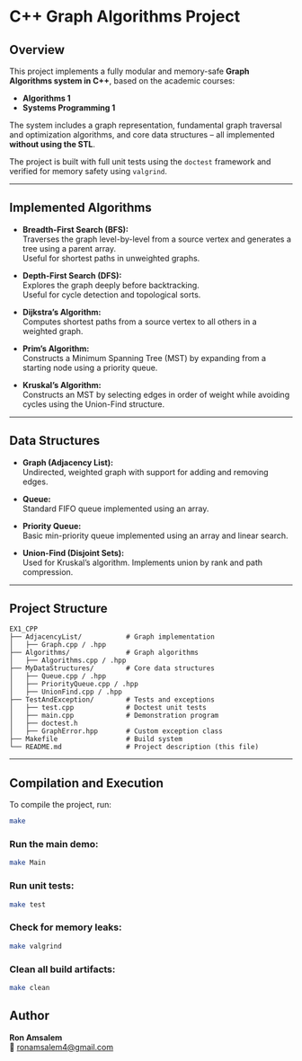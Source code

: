 
# C++ Graph Algorithms Project

## Overview

This project implements a fully modular and memory-safe **Graph Algorithms system in C++**, based on the academic courses:
- **Algorithms 1**
- **Systems Programming 1**

The system includes a graph representation, fundamental graph traversal and optimization algorithms, and core data structures – all implemented **without using the STL**.

The project is built with full unit tests using the `doctest` framework and verified for memory safety using `valgrind`.

---

## Implemented Algorithms

- **Breadth-First Search (BFS):**  
  Traverses the graph level-by-level from a source vertex and generates a tree using a parent array.  
  Useful for shortest paths in unweighted graphs.

- **Depth-First Search (DFS):**  
  Explores the graph deeply before backtracking.  
  Useful for cycle detection and topological sorts.

- **Dijkstra’s Algorithm:**  
  Computes shortest paths from a source vertex to all others in a weighted graph.

- **Prim’s Algorithm:**  
  Constructs a Minimum Spanning Tree (MST) by expanding from a starting node using a priority queue.

- **Kruskal’s Algorithm:**  
  Constructs an MST by selecting edges in order of weight while avoiding cycles using the Union-Find structure.

---

## Data Structures

- **Graph (Adjacency List):**  
  Undirected, weighted graph with support for adding and removing edges.

- **Queue:**  
  Standard FIFO queue implemented using an array.

- **Priority Queue:**  
  Basic min-priority queue implemented using an array and linear search.

- **Union-Find (Disjoint Sets):**  
  Used for Kruskal’s algorithm. Implements union by rank and path compression.

---

## Project Structure

```plaintext
EX1_CPP
├── AdjacencyList/           # Graph implementation
│   ├── Graph.cpp / .hpp
├── Algorithms/              # Graph algorithms
│   ├── Algorithms.cpp / .hpp
├── MyDataStructures/        # Core data structures
│   ├── Queue.cpp / .hpp
│   ├── PriorityQueue.cpp / .hpp
│   ├── UnionFind.cpp / .hpp
├── TestAndException/        # Tests and exceptions
│   ├── test.cpp             # Doctest unit tests
│   ├── main.cpp             # Demonstration program
│   ├── doctest.h
│   ├── GraphError.hpp       # Custom exception class
├── Makefile                 # Build system
└── README.md                # Project description (this file)
```

---

## Compilation and Execution

To compile the project, run:

```bash
make
```

### Run the main demo:
```bash
make Main
```

### Run unit tests:
```bash
make test
```

### Check for memory leaks:
```bash
make valgrind
```

### Clean all build artifacts:
```bash
make clean
```



## Author

**Ron Amsalem**  
📧 ronamsalem4@gmail.com
